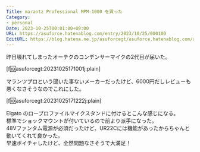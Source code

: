 ```yaml
---
Title: marantz Professional MPM-1000 を買った
Category:
- personal
Date: 2023-10-25T00:01:00+09:00
URL: https://asuforce.hatenablog.com/entry/2023/10/25/000100
EditURL: https://blog.hatena.ne.jp/asuforcegt/asuforce.hatenablog.com/atom/entry/6801883189053350424
---
```


昨日壊れてしまったオーテクのコンデンサーマイクの2代目が届いた。

[f:id:asuforcegt:20231025171001j:plain]

マランツプロという聞いた事ないメーカーだったけど、6000円だしレビューも悪くなさそうなのでこれにした。

[f:id:asuforcegt:20231025171222j:plain]

Elgato のロープロファイルマイクスタンドに付けるとこんな感じになる。  
標準でショックマウントが付いているので前より派手になった。  
48Vファンタム電源が必須だったけど、UR22Cには機能があったからちゃんと動いてくれて良かった。  
早速ボイチャしたけど、全然問題なさそうで大満足！
